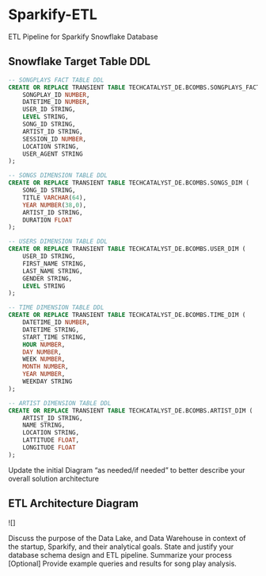 # Sparkify-ETL
ETL Pipeline for Sparkify Snowflake Database

## Snowflake Target Table DDL
```sql
-- SONGPLAYS FACT TABLE DDL
CREATE OR REPLACE TRANSIENT TABLE TECHCATALYST_DE.BCOMBS.SONGPLAYS_FACT (
    SONGPLAY_ID NUMBER,
    DATETIME_ID NUMBER,
    USER_ID STRING,
    LEVEL STRING,
    SONG_ID STRING,
    ARTIST_ID STRING,
    SESSION_ID NUMBER,
    LOCATION STRING,
    USER_AGENT STRING
);

-- SONGS DIMENSION TABLE DDL
CREATE OR REPLACE TRANSIENT TABLE TECHCATALYST_DE.BCOMBS.SONGS_DIM (
    SONG_ID STRING,
    TITLE VARCHAR(64),
    YEAR NUMBER(38,0),
    ARTIST_ID STRING,
    DURATION FLOAT
);

-- USERS DIMENSION TABLE DDL
CREATE OR REPLACE TRANSIENT TABLE TECHCATALYST_DE.BCOMBS.USER_DIM (
    USER_ID STRING,
    FIRST_NAME STRING,
    LAST_NAME STRING,
    GENDER STRING,
    LEVEL STRING
);

-- TIME DIMENSION TABLE DDL
CREATE OR REPLACE TRANSIENT TABLE TECHCATALYST_DE.BCOMBS.TIME_DIM (
    DATETIME_ID NUMBER,
    DATETIME STRING,
    START_TIME STRING,
    HOUR NUMBER,
    DAY NUMBER,
    WEEK NUMBER,
    MONTH NUMBER,
    YEAR NUMBER,
    WEEKDAY STRING    
);

-- ARTIST DIMENSION TABLE DDL
CREATE OR REPLACE TRANSIENT TABLE TECHCATALYST_DE.BCOMBS.ARTIST_DIM (
    ARTIST_ID STRING,
    NAME STRING,
    LOCATION STRING,
    LATTITUDE FLOAT,
    LONGITUDE FLOAT    
);
```

Update the initial Diagram “as needed/if needed” to better describe your overall solution architecture

## ETL Architecture Diagram
![]

Discuss the purpose of the Data Lake, and Data Warehouse in context of the startup, Sparkify, and their analytical goals.
State and justify your database schema design and ETL pipeline.
Summarize your process
[Optional] Provide example queries and results for song play analysis.
